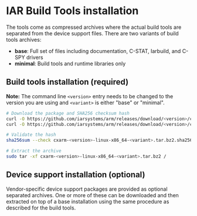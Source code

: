 # IAR Build Tools installation
The tools come as compressed archives where the actual build tools are separated from the device support files. There are two variants of build tools archives:
- **base**: Full set of files including documentation, C-STAT, Iarbuild, and C-SPY drivers
- **minimal**: Build tools and runtime libraries only

## Build tools installation (required)
<b>Note:</b> The command line ```<version>``` entry needs to be changed to the version you are using and ```<variant>``` is either "base" or "minimal".
```bash
# Download the package and SHA256 checksum hash
curl -O https://github.com/iarsystems/arm/releases/download/<version>/cxarm-<version>-linux-x86_64-<variant>.tar.bz2
curl -O https://github.com/iarsystems/arm/releases/download/<version>/cxarm-<version>-linux-x86_64-<variant>.tar.bz2.sha256
```
```bash
# Validate the hash
sha256sum --check cxarm-<version>-linux-x86_64-<variant>.tar.bz2.sha256
```
```bash
# Extract the archive
sudo tar -xf cxarm-<version>-linux-x86_64-<variant>.tar.bz2 /
```
## Device support installation (optional)
Vendor-specific device support packages are provided as optional separated archives. One or more of these can be downloaded and then extracted on top of a base installation using the same procedure as described for the build tools.
